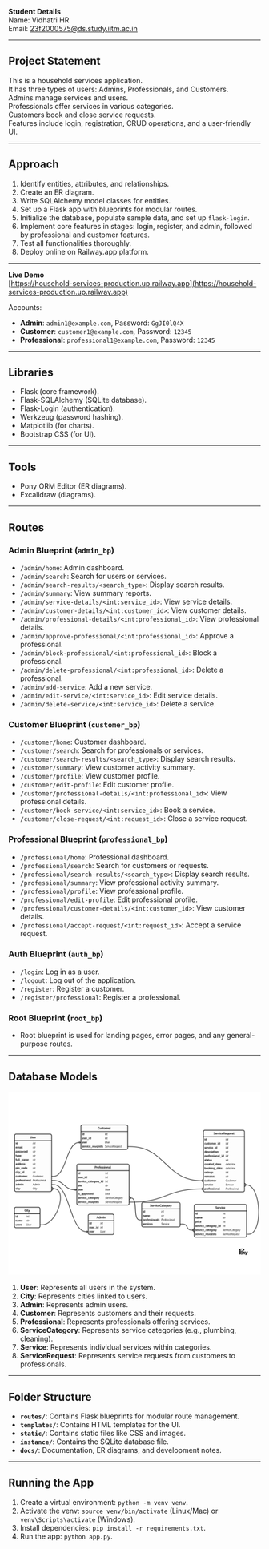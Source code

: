 **Student Details**  
Name: Vidhatri HR  
Email: 23f2000575@ds.study.iitm.ac.in

---

## Project Statement

This is a household services application.  
It has three types of users: Admins, Professionals, and Customers.  
Admins manage services and users.  
Professionals offer services in various categories.  
Customers book and close service requests.  
Features include login, registration, CRUD operations, and a user-friendly UI.

---

## Approach

1. Identify entities, attributes, and relationships.
2. Create an ER diagram.
3. Write SQLAlchemy model classes for entities.
4. Set up a Flask app with blueprints for modular routes.
5. Initialize the database, populate sample data, and set up `flask-login`.
6. Implement core features in stages: login, register, and admin, followed by professional and customer features.
7. Test all functionalities thoroughly.
8. Deploy online on Railway.app platform.

---

**Live Demo**  
[https://household-services-production.up.railway.app](https://household-services-production.up.railway.app)

Accounts:

- **Admin**: `admin1@example.com`, Password: `GgJI0lQ4X`
- **Customer**: `customer1@example.com`, Password: `12345`
- **Professional**: `professional1@example.com`, Password: `12345`

---

## Libraries

- Flask (core framework).
- Flask-SQLAlchemy (SQLite database).
- Flask-Login (authentication).
- Werkzeug (password hashing).
- Matplotlib (for charts).
- Bootstrap CSS (for UI).

---

## Tools

- Pony ORM Editor (ER diagrams).
- Excalidraw (diagrams).

---

## Routes

### Admin Blueprint (`admin_bp`)

- `/admin/home`: Admin dashboard.
- `/admin/search`: Search for users or services.
- `/admin/search-results/<search_type>`: Display search results.
- `/admin/summary`: View summary reports.
- `/admin/service-details/<int:service_id>`: View service details.
- `/admin/customer-details/<int:customer_id>`: View customer details.
- `/admin/professional-details/<int:professional_id>`: View professional details.
- `/admin/approve-professional/<int:professional_id>`: Approve a professional.
- `/admin/block-professional/<int:professional_id>`: Block a professional.
- `/admin/delete-professional/<int:professional_id>`: Delete a professional.
- `/admin/add-service`: Add a new service.
- `/admin/edit-service/<int:service_id>`: Edit service details.
- `/admin/delete-service/<int:service_id>`: Delete a service.

### Customer Blueprint (`customer_bp`)

- `/customer/home`: Customer dashboard.
- `/customer/search`: Search for professionals or services.
- `/customer/search-results/<search_type>`: Display search results.
- `/customer/summary`: View customer activity summary.
- `/customer/profile`: View customer profile.
- `/customer/edit-profile`: Edit customer profile.
- `/customer/professional-details/<int:professional_id>`: View professional details.
- `/customer/book-service/<int:service_id>`: Book a service.
- `/customer/close-request/<int:request_id>`: Close a service request.

### Professional Blueprint (`professional_bp`)

- `/professional/home`: Professional dashboard.
- `/professional/search`: Search for customers or requests.
- `/professional/search-results/<search_type>`: Display search results.
- `/professional/summary`: View professional activity summary.
- `/professional/profile`: View professional profile.
- `/professional/edit-profile`: Edit professional profile.
- `/professional/customer-details/<int:customer_id>`: View customer details.
- `/professional/accept-request/<int:request_id>`: Accept a service request.

### Auth Blueprint (`auth_bp`)

- `/login`: Log in as a user.
- `/logout`: Log out of the application.
- `/register`: Register a customer.
- `/register/professional`: Register a professional.

### Root Blueprint (`root_bp`)

- Root blueprint is used for landing pages, error pages, and any general-purpose routes.

---

## Database Models

![household_services.png](./er_diagram_pony.png)

1. **User**: Represents all users in the system.
2. **City**: Represents cities linked to users.
3. **Admin**: Represents admin users.
4. **Customer**: Represents customers and their requests.
5. **Professional**: Represents professionals offering services.
6. **ServiceCategory**: Represents service categories (e.g., plumbing, cleaning).
7. **Service**: Represents individual services within categories.
8. **ServiceRequest**: Represents service requests from customers to professionals.

---

## Folder Structure

- **`routes/`**: Contains Flask blueprints for modular route management.
- **`templates/`**: Contains HTML templates for the UI.
- **`static/`**: Contains static files like CSS and images.
- **`instance/`**: Contains the SQLite database file.
- **`docs/`**: Documentation, ER diagrams, and development notes.

---

## Running the App

1. Create a virtual environment: `python -m venv venv`.
2. Activate the venv: `source venv/bin/activate` (Linux/Mac) or `venv\Scripts\activate` (Windows).
3. Install dependencies: `pip install -r requirements.txt`.
4. Run the app: `python app.py`.
